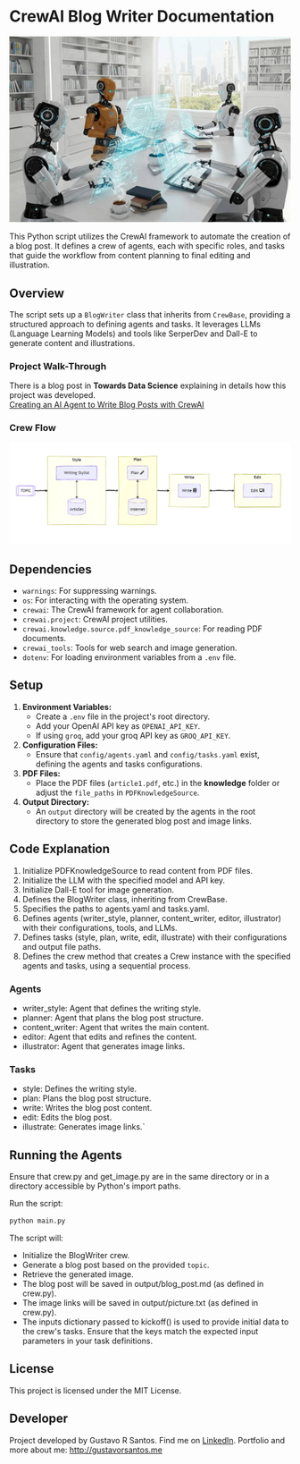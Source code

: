 # CrewAI Blog Writer Documentation

![](output/Gemini_Generated_ProjectCrew-wide.jpg)

This Python script utilizes the CrewAI framework to automate the creation of a blog post. It defines a crew of agents, each with specific roles, and tasks that guide the workflow from content planning to final editing and illustration.

## Overview

The script sets up a `BlogWriter` class that inherits from `CrewBase`, providing a structured approach to defining agents and tasks. It leverages LLMs (Language Learning Models) and tools like SerperDev and Dall-E to generate content and illustrations.

### Project Walk-Through
There is a blog post in **Towards Data Science** explaining in details how this project was developed.<br>
[Creating an AI Agent to Write Blog Posts with CrewAI](https://towardsdatascience.com/creating-an-ai-agent-to-write-blog-posts-with-crewai/)

### Crew Flow
![](output/agents_crew_flow.png)

## Dependencies

-   `warnings`: For suppressing warnings.
-   `os`: For interacting with the operating system.
-   `crewai`: The CrewAI framework for agent collaboration.
-   `crewai.project`: CrewAI project utilities.
-   `crewai.knowledge.source.pdf_knowledge_source`: For reading PDF documents.
-   `crewai_tools`: Tools for web search and image generation.
-   `dotenv`: For loading environment variables from a `.env` file.

## Setup

1.  **Environment Variables:**
    -   Create a `.env` file in the project's root directory.
    -   Add your OpenAI API key as `OPENAI_API_KEY`.
    -   If using `groq`, add your groq API key as `GROQ_API_KEY`.
2.  **Configuration Files:**
    -   Ensure that `config/agents.yaml` and `config/tasks.yaml` exist, defining the agents and tasks configurations.
3.  **PDF Files:**
    -   Place the PDF files (`article1.pdf`, etc.) in the **knowledge** folder or adjust the `file_paths` in `PDFKnowledgeSource`.
4.  **Output Directory:**
    -   An `output` directory will be created by the agents in the root directory to store the generated blog post and image links.

## Code Explanation

1. Initialize PDFKnowledgeSource to read content from PDF files.
2. Initialize the LLM with the specified model and API key.
3. Initialize Dall-E tool for image generation.
4. Defines the BlogWriter class, inheriting from CrewBase.
5. Specifies the paths to agents.yaml and tasks.yaml.
6. Defines agents (writer_style, planner, content_writer, editor, illustrator) with their configurations, tools, and LLMs.
7. Defines tasks (style, plan, write, edit, illustrate) with their configurations and output file paths.
8. Defines the crew method that creates a Crew instance with the specified agents and tasks, using a sequential process.

### Agents
* writer_style: Agent that defines the writing style.
* planner: Agent that plans the blog post structure.
* content_writer: Agent that writes the main content.
* editor: Agent that edits and refines the content.
* illustrator: Agent that generates image links.

### Tasks
* style: Defines the writing style.
* plan: Plans the blog post structure.
* write: Writes the blog post content.
* edit: Edits the blog post.
* illustrate: Generates image links.`

## Running the Agents

Ensure that crew.py and get_image.py are in the same directory or in a directory accessible by Python's import paths.

Run the script:

```bash
python main.py
```

The script will:

* Initialize the BlogWriter crew.
* Generate a blog post based on the provided `topic`.
* Retrieve the generated image.
* The blog post will be saved in output/blog_post.md (as defined in crew.py).
* The image links will be saved in output/picture.txt (as defined in crew.py).
* The inputs dictionary passed to kickoff() is used to provide initial data to the crew's tasks. Ensure that the keys match the expected input parameters in your task definitions.

## License

This project is licensed under the MIT License.

## Developer

Project developed by Gustavo R Santos.
Find me on [LinkedIn](https://www.linkedin.com/in/gurezende/).
Portfolio and more about me: http://gustavorsantos.me
